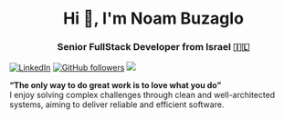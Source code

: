 <h1 align="center">Hi 👋, I'm Noam Buzaglo</h1>
<h3 align="center">Senior FullStack Developer from Israel 🇮🇱 </h3>

[![LinkedIn](https://img.shields.io/badge/LinkedIn-%230077B5.svg?logo=linkedin&logoColor=white)](https://linkedin.com/in/https://www.linkedin.com/in/noam-buzaglo-568080188/) [![GitHub followers](https://img.shields.io/github/followers/NoamBuzaglo?label=Follow&style=social)](https://github.com/NoamBuzaglo/?tab=follow) [![](https://visitcount.itsvg.in/api?id=NoamBuzaglo&icon=0&color=1)](https://visitcount.itsvg.in)

**“The only way to do great work is to love what you do”** <br>
I enjoy solving complex challenges through clean and well-architected systems, aiming to deliver reliable and efficient software.

